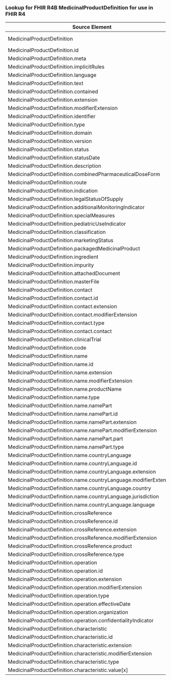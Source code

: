 ### Lookup for FHIR R4B MedicinalProductDefinition for use in FHIR R4

| Source Element | Usage | Target |
| -------------- | ----- | ------ |
| MedicinalProductDefinition | UseExtension | http://hl7.org/fhir/4.3/StructureDefinition/extension-MedicinalProductDefinition |
| MedicinalProductDefinition.id | UseExtensionFromAncestor | - |
| MedicinalProductDefinition.meta | UseExtensionFromAncestor | - |
| MedicinalProductDefinition.implicitRules | UseExtensionFromAncestor | - |
| MedicinalProductDefinition.language | UseExtensionFromAncestor | - |
| MedicinalProductDefinition.text | UseExtensionFromAncestor | - |
| MedicinalProductDefinition.contained | UseExtensionFromAncestor | - |
| MedicinalProductDefinition.extension | UseExtensionFromAncestor | - |
| MedicinalProductDefinition.modifierExtension | UseExtensionFromAncestor | - |
| MedicinalProductDefinition.identifier | UseExtensionFromAncestor | - |
| MedicinalProductDefinition.type | UseExtensionFromAncestor | - |
| MedicinalProductDefinition.domain | UseExtensionFromAncestor | - |
| MedicinalProductDefinition.version | UseExtensionFromAncestor | - |
| MedicinalProductDefinition.status | UseExtensionFromAncestor | - |
| MedicinalProductDefinition.statusDate | UseExtensionFromAncestor | - |
| MedicinalProductDefinition.description | UseExtensionFromAncestor | - |
| MedicinalProductDefinition.combinedPharmaceuticalDoseForm | UseExtensionFromAncestor | - |
| MedicinalProductDefinition.route | UseExtensionFromAncestor | - |
| MedicinalProductDefinition.indication | UseExtensionFromAncestor | - |
| MedicinalProductDefinition.legalStatusOfSupply | UseExtensionFromAncestor | - |
| MedicinalProductDefinition.additionalMonitoringIndicator | UseExtensionFromAncestor | - |
| MedicinalProductDefinition.specialMeasures | UseExtensionFromAncestor | - |
| MedicinalProductDefinition.pediatricUseIndicator | UseExtensionFromAncestor | - |
| MedicinalProductDefinition.classification | UseExtensionFromAncestor | - |
| MedicinalProductDefinition.marketingStatus | UseExtensionFromAncestor | - |
| MedicinalProductDefinition.packagedMedicinalProduct | UseExtensionFromAncestor | - |
| MedicinalProductDefinition.ingredient | UseExtensionFromAncestor | - |
| MedicinalProductDefinition.impurity | UseExtensionFromAncestor | - |
| MedicinalProductDefinition.attachedDocument | UseExtensionFromAncestor | - |
| MedicinalProductDefinition.masterFile | UseExtensionFromAncestor | - |
| MedicinalProductDefinition.contact | UseExtensionFromAncestor | - |
| MedicinalProductDefinition.contact.id | UseExtensionFromAncestor | - |
| MedicinalProductDefinition.contact.extension | UseExtensionFromAncestor | - |
| MedicinalProductDefinition.contact.modifierExtension | UseExtensionFromAncestor | - |
| MedicinalProductDefinition.contact.type | UseExtensionFromAncestor | - |
| MedicinalProductDefinition.contact.contact | UseExtensionFromAncestor | - |
| MedicinalProductDefinition.clinicalTrial | UseExtensionFromAncestor | - |
| MedicinalProductDefinition.code | UseExtensionFromAncestor | - |
| MedicinalProductDefinition.name | UseExtensionFromAncestor | - |
| MedicinalProductDefinition.name.id | UseExtensionFromAncestor | - |
| MedicinalProductDefinition.name.extension | UseExtensionFromAncestor | - |
| MedicinalProductDefinition.name.modifierExtension | UseExtensionFromAncestor | - |
| MedicinalProductDefinition.name.productName | UseExtensionFromAncestor | - |
| MedicinalProductDefinition.name.type | UseExtensionFromAncestor | - |
| MedicinalProductDefinition.name.namePart | UseExtensionFromAncestor | - |
| MedicinalProductDefinition.name.namePart.id | UseExtensionFromAncestor | - |
| MedicinalProductDefinition.name.namePart.extension | UseExtensionFromAncestor | - |
| MedicinalProductDefinition.name.namePart.modifierExtension | UseExtensionFromAncestor | - |
| MedicinalProductDefinition.name.namePart.part | UseExtensionFromAncestor | - |
| MedicinalProductDefinition.name.namePart.type | UseExtensionFromAncestor | - |
| MedicinalProductDefinition.name.countryLanguage | UseExtensionFromAncestor | - |
| MedicinalProductDefinition.name.countryLanguage.id | UseExtensionFromAncestor | - |
| MedicinalProductDefinition.name.countryLanguage.extension | UseExtensionFromAncestor | - |
| MedicinalProductDefinition.name.countryLanguage.modifierExtension | UseExtensionFromAncestor | - |
| MedicinalProductDefinition.name.countryLanguage.country | UseExtensionFromAncestor | - |
| MedicinalProductDefinition.name.countryLanguage.jurisdiction | UseExtensionFromAncestor | - |
| MedicinalProductDefinition.name.countryLanguage.language | UseExtensionFromAncestor | - |
| MedicinalProductDefinition.crossReference | UseExtensionFromAncestor | - |
| MedicinalProductDefinition.crossReference.id | UseExtensionFromAncestor | - |
| MedicinalProductDefinition.crossReference.extension | UseExtensionFromAncestor | - |
| MedicinalProductDefinition.crossReference.modifierExtension | UseExtensionFromAncestor | - |
| MedicinalProductDefinition.crossReference.product | UseExtensionFromAncestor | - |
| MedicinalProductDefinition.crossReference.type | UseExtensionFromAncestor | - |
| MedicinalProductDefinition.operation | UseExtensionFromAncestor | - |
| MedicinalProductDefinition.operation.id | UseExtensionFromAncestor | - |
| MedicinalProductDefinition.operation.extension | UseExtensionFromAncestor | - |
| MedicinalProductDefinition.operation.modifierExtension | UseExtensionFromAncestor | - |
| MedicinalProductDefinition.operation.type | UseExtensionFromAncestor | - |
| MedicinalProductDefinition.operation.effectiveDate | UseExtensionFromAncestor | - |
| MedicinalProductDefinition.operation.organization | UseExtensionFromAncestor | - |
| MedicinalProductDefinition.operation.confidentialityIndicator | UseExtensionFromAncestor | - |
| MedicinalProductDefinition.characteristic | UseExtensionFromAncestor | - |
| MedicinalProductDefinition.characteristic.id | UseExtensionFromAncestor | - |
| MedicinalProductDefinition.characteristic.extension | UseExtensionFromAncestor | - |
| MedicinalProductDefinition.characteristic.modifierExtension | UseExtensionFromAncestor | - |
| MedicinalProductDefinition.characteristic.type | UseExtensionFromAncestor | - |
| MedicinalProductDefinition.characteristic.value[x] | UseExtensionFromAncestor | - |
